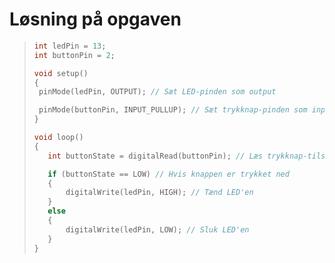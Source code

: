 # Løsning på opgaven

>~~~c
>int ledPin = 13;
>int buttonPin = 2;
>
>void setup() 
>{
>  pinMode(ledPin, OUTPUT); // Sæt LED-pinden som output 
>
>  pinMode(buttonPin, INPUT_PULLUP); // Sæt trykknap-pinden som input med pull-up modstand
>} 
>
>void loop() 
>{ 
>    int buttonState = digitalRead(buttonPin); // Læs trykknap-tilstanden  
>
>    if (buttonState == LOW) // Hvis knappen er trykket ned 
>    { 
>        digitalWrite(ledPin, HIGH); // Tænd LED'en 
>    } 
>    else 
>    { 
>        digitalWrite(ledPin, LOW); // Sluk LED'en 
>    } 
>} 
